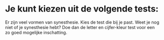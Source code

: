 # Je kunt kiezen uit de volgende tests:

Er zijn veel vormen van synesthesie. Kies de test die bij je past. Weet je nog niet of je synesthesie hebt? Doe dan de letter en cijfer-kleur test voor een zo goed mogelijke inschatting.

<tests list="cijfers,graphemes-kids,vowels,maanden,days-kids,winterschool"></tests>
